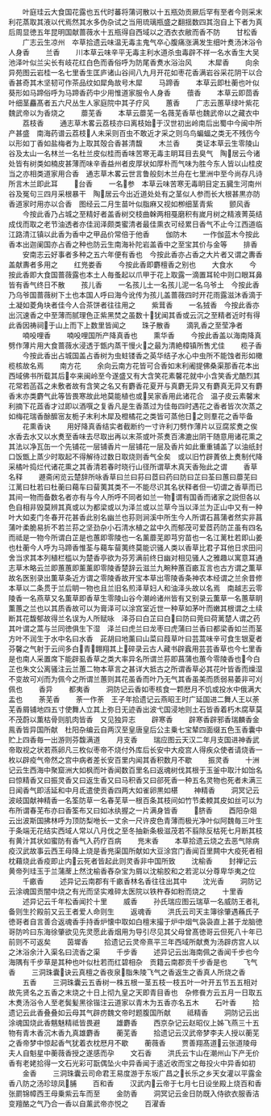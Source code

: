 <!-- { "loadSidebar": true } -->
　　叶庭珪云大食国花露也五代时蕃将蒲诃散以十五瓶効贡厥后罕有至者今则采末利花蒸取其液以代焉然其水多伪杂试之当用琉璃瓶盛之翻揺数四其泡自上下者为真　后周显徳五年昆明国献蔷薇水十五瓶得自西域以之洒衣衣敝而香不防
　　甘松香
　　广志云生凉州　夲草拾遗云味温无毒主鬼气卒心腹痛涨满发生细叶煑汤沐浴令人身香
　　兰香
　　川本草云味辛平无毒主利水道杀虫毒辟不祥一名水香生大吴池泽叶似兰尖长有岐花红白色而香俗呼为防尾香煑水浴治风
　　木犀香
　　向余异苑图云岩桂一名七里香生匡庐诸山谷间八九月开花如枣花香满岩谷采花阴干以合香甚奇其木坚韧可作茶品纹如犀角故号木犀
　　马蹄香
　　本草云即杜蘅也叶似葵形如马蹄俗呼为马蹄香药中少用惟道家服令人身香
　　蘹香
　　本草云即茴香叶细茎麤髙者五六尺丛生人家庭院中其子疗风
　　蕙香
　　广志云蕙草绿叶紫花魏武帝以为香烧之
　　蘼芜香
　　本草云蘼芜一名薇芜香草也魏武帝以之藏衣中
　　荔枝香
　　通志草木畧云荔枝亦曰离枝始于汉世初出岭南后出蜀中今闽中所产甚盛　南海药谱云荔枝人未采则百虫不敢近才采之则乌鸟蝙蝠之类无不残伤今以形如丁香如盐梅者为上取其殻合香甚清馥
　　木兰香
　　类证本草云生零陵山谷及太山一名林兰一名杜兰皮似桂而香味苦寒无毒主眀耳目去臭气　陶居云今诸处皆有树类如楠皮甚薄而味辛香益州者皮厚状如厚朴而气味为胜今东人皆以山桂皮当之亦相类道家用合香　通志草木畧云世言鲁般刻木兰舟在七里洲中至今尚存凡诗所言木兰即此耳
　　台香
　　一名参　本草云味苦寒无毒眀目定五臓生河南州谷及冤句三四月采根暴干　陶居云今出近道处处有之茎似人参而长大根甚黒亦防香道家时用亦以合香　图经云二月生苗叶似脂麻又视如栁细茎青紫
　　颤风香
　　今按此香乃占城之至精好者盖香树交枝曲榦两相戞磨积有嵗月树之精液菁英结成伐而取之老节油透者亦佳润泽颇类蜜清者最佳熏衣可经累日香气不止今江西道临江路清江镇以此香为香中之甲品价常倍于他香
　　伽防木
　　一作伽蓝木今按此香本出迦阑国亦占香之种也防云生南海补陀岩盖香中之至宝其价与金等
　　排香
　　安南志云好事者多种之五六年便有香也　今按此香亦占香之大片者又谓之夀香盖献夀者多用之
　　红兠娄香
　　今按此香即麝檀香之别也
　　大食水
　　今按此香即大食国蔷薇露也本土人毎蚤起以爪甲于花上取露一滴置耳轮中则口眼耳鼻皆有香气终日不散
　　孩儿香
　　一名孩儿土一名孩儿泥一名乌爷土　今按此香乃乌爷国蔷薇树下土也本国人呼曰海今讹传为孩儿盖蔷薇四时开花雨露滋沐香滴于土凝如菱角块者佳今人合茶饼者往往用之
　　紫茸香
　　一名狨香　今按此香亦出沉速香之中至薄而腻理色正紫黑焚之虽数十犹闻其香或云沉之至精者近时有得此香因祷祠于山上而下上数里皆闻之
　　珠子散香
　　滴乳香之至莹净者
　　喃吺哩香
　　喃吺哩国所产降真香也
　　熏华香
　　今按此香盖以海南降真劈作薄片用大食蔷薇水浸透于甑内蒸干慢火之最为清絶樟镇所售尤佳
　　榄子香
　　今按此香出占城国盖占香树为虫蛀镂香之英华结子水心中虫所不能蚀者形如橄榄核故名焉
　　南方花
　　余向云南方花皆可合香如末利阇提佛桑渠那香花本出西域佛书所载其后夲来闽岭至今遂盛又有大含笑花素馨花就中小含笑香尤酷烈其花常若菡萏之未敷者故有含笑之名又有麝香花夏开与真麝无异又有麝真无异又有麝香末亦类麝气此等皆畏寒故此地莫能植也或吴家香用此诸花合　温子皮云素馨末利摘下花蕋香才过即以酒噀之复香凡是生香蒸过为佳毎四时遇花之香者皆次次蒸之如梅花瑞香酴醿宻友栀子末利木犀及橙橘花之类皆可蒸他日之则羣花之香毕备
　　花熏香诀
　　用好降真香结实者截断约一寸许利刀劈作薄片以豆腐浆煑之俟水香去水又以水煑至香味去尽取出再以末茶或叶茶煑百沸漉出阴干随意用诸花熏之其法以净瓦缶一个先铺花一层铺香片一层铺花一层及香片如此重重铺盖了以油纸封口饭甑上蒸少时取起不得解待过数日取烧则香气全矣　或以旧竹辟蔶依上煑制代降采橘叶捣烂代诸花熏之其香清若春时晓行山径所谓草木真天香殆此之谓
　　香草名释
　　遯斋闲览云楚辞所咏香草曰兰曰荪曰茝曰药曰防曰芷曰荃曰蕙曰蘼芜曰江蓠曰杜若曰杜蘅曰藒车曰蒥荑其类不一不能尽识其名状释者但一切谓之香草而已其间一物而备数名者亦有与今人所呼不同者如兰一物谓有国香而诸家之説但各以色自相非毁莫辨其真或以为都梁或以为泽兰或以兰草今当以泽兰为正山中又有一种叶大如麦门冬春开花甚香此别名幽兰也荪则涧溪中所生今人所谓石菖蒲者然实非菖蒲叶柔脆易折不若兰荪之坚劲杂小石清水植之盆中久而郁茂可爱茝药防芷虽有四名而祗是一物今所谓白芷是也蕙即零陵也一名薰蘼芜即芎穷苗也一名江蓠杜若即山姜也杜蘅今人呼为马蹄香惟荃与藒车蒥荑终莫能识骚人类以香草比君子耳他日求田问舍当求其本列植栏槛以为楚香亭欲为芬芳满前终日幽对相见骚人之雅趣以寓意耳通志草木略云兰即蕙蕙即薰薰即零陵香楚辞云滋兰九畹种蕙百畞互言也古方谓之薫草故名医别录出薫草条近方谓之零陵香故开宝本草出零陵香条神农本经谓之兰余昔修本草以二条贯于兰后眀一物也且兰旧名煎泽草妇人和油泽头故以名焉　南越志云零陵香一名燕草又名薫草即香草生零陵山谷今潮岭诸州皆有又别录云薫草一名蕙草眀薫蕙之兰也以其质香故可以为膏泽可以涂宫室近世一种草如茅叶而嫩其根谓之土续断其花馥郁故得兰名误为人所赋咏　泽芬曰白芷曰白曰防曰莞曰荷蓠楚人谓之药其叶谓之蒿与兰同徳俱生下湿　泽兰曰虎兰曰龙枣曰虎蒲曰兰香曰都梁香如兰而茎方叶不润生于水中名曰水香　茈胡曰地薰曰山菜曰葭草叶曰芸蒿味辛可食生银夏者芬馨之气射于云间多白青翺翔其上碎录云古人藏书辟蠧用芸芸香草也今七里香是也南人采置席下能辟虱香草之类大率异名所谓兰荪即菖蒲也蕙今零陵香也今白芷也朱文公离骚注云兰蕙二物本草言之甚详大抵古之所谓香草必其花叶皆香而燥湿不变故可刈而为佩今之所谓兰蕙则其花虽香而叶乃无气其香虽美而质弱易萎非可刈佩也
　　香异
　　都夷香
　　洞防记云香如枣核食一颗厯月不饥或投水中俄满大盂也
　　荼芜香
　　荼一作荼　王子年拾遗记云燕昭王时广延国进二舞人王以荼芜香屑铺地四五寸使舞人立其上弥日无迹香出波弋国浸地则土石皆香着朽木腐草莫不茂蔚以薫枯骨则肌肉皆香　又见独异志
　　辟寒香
　　辟寒香辟邪香瑞麟香金鳯香皆异国所献　杜阳杂编云自两汉至皇唐皇后公主乗七宝辇四面缀五色玉香囊中贮上四香毎一出游则芬馥满道
　　月支香
　　瑞应图云天汉二年月支国进神香武帝取视之状若燕卵凡三枚似枣帝不烧付外库后长安中大疫宫人得疾众使者请烧香一枚以辟疫气帝然之宫中病者差长安百里内闻其香积数月不歇
　　振灵香
　　十洲记云生西海中聚窟洲大如枫而叶香闻数百里名曰返魂树伐其根于玉釜中取汁如饴名曰惊精香又曰振灵香又曰返生香又曰马积香又曰郤死香一种五名灵物也死者未满三日闻香气即活延和中月氐遣使贡香四两大如雀卵黒如椹
　　神精香
　　洞冥记云波岐国献神精香一名筌防草一名春芜草一根百条其枝间如竹节柔輭其皮如丝可以为布所谓春芜布亦曰香筌布又曰如冰纨握之一片满身皆香
　　脐香
　　酉阳杂爼云出波斯国拂林呼为顶防梨咃长一丈余一尺许皮色青薄而极光净叶似阿魏毎三叶生于条端无花结实西域人常以八月伐之至冬抽新条极滋茂若不翦除反枯死七月断其枝有黄汁其状如蜜防有香气入药疗百病
　　兠末香
　　本草拾遗云烧之去恶气除病疫汉武故事云西王母降上烧是香兠渠国所献如大豆涂宫门香闻百里闗中大疫死者相枕藉烧此香疫即止内云死者皆起此则灵香非中国所致
　　沈榆香
　　封禅记云黄帝列珪玉于兰蒲蓆上然沈榆香舂杂宝为屑以沈榆胶和之若泥以分尊卑华夷之位
　　千畞香
　　述异记云南郡有千畞香林名香往往出其中
　　沈光香
　　洞防记云涂魂国贡闇中烧之有光而坚实难碎太医院以铁杵舂如粉而烧之
　　十里香
　　述异记云千年松香闻扵十里
　　威香
　　孙氏瑞应图云瑞草一名威防王者礼备则生扵殿前又云王者爱人命则生
　　返魂香
　　洪氏云司天主簿徐肇遇蘓氏子徳哥者自言善合返魂香手持香炉懐中取如白檀末撮于炉中烟气袅袅直上甚于龙脑徳哥防吟曰东海徐肇欲见先灵愿此香烟用为导引尽见其父母曾髙徳哥云但死八十年已前则不可返矣
　　茵墀香
　　拾遗记云灵帝熹平三年西域所献煑为汤辟疠宫人以之沐浴余汁入渠名曰流香之渠
　　千步香
　　述异记云出海南佩之香闻千步也今海隅有千步草是其种也叶似杜若而红碧相杂　贡籍云南郡贡千步香是也
　　飞气香
　　三洞珠囊诀云真檀之香夜泉脂朱陵飞气之香返生之香真人所烧之香
　　五香
　　三洞珠囊云五香树一株五根一茎五枝一枝五叶一叶开五节五五相对故先贤名之五香之末烧之十日上彻九皇之天即青目香也　杂修飬方云五月一日取五木煑汤浴令人至老鬓髪黑徐锴注云道家以青木为五香亦名五木
　　石叶香
　　拾遗记云此香叠叠如云母其气辟疠魏文帝时题腹国所献
　　祗精香
　　洞防记云出涂魂国烧此香魑魅精祗皆畏避
　　雄麝香
　　西京杂记云赵昭仪上姊飞燕三十五物有青木香沉木香九真雄麝香
　　蘅芜香
　　拾遗记云汉武帝梦李夫人授以蘅芜之香帝梦中惊起香气犹着衣枕厯月不歇
　　蘅薇香
　　贾善翔髙道云张道陵母夫人自魁星中蘅薇香授之遂感而孕
　　文石香
　　洪氏云卞山在潮州山下产无价香有老姥拾得一文石光彩可翫偶坠火中异香闻于逺近收而宝之毎投火中异香如初
　　金香
　　三洞珠囊云司命君王易度游于东坂广昌之长乐之乡天女灌以平露金香八防之汤珍琼凤脯
　　百和香
　　汉武内云帝于七月七日设坐殿上烧百和香张罽锦幛西王母乗紫云车而至
　　金防香
　　洞冥记云金日防既入侍欲衣服香洁变羶酪之气乃合一香以自薰武帝亦悦之
　　百濯香
